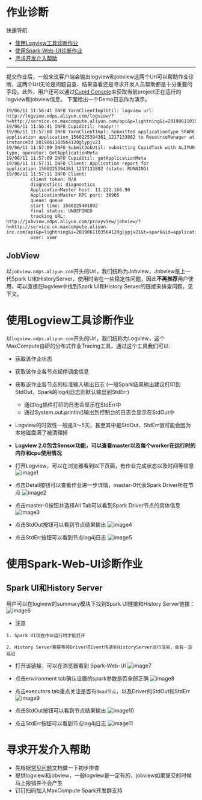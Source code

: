 # 作业诊断
快速导航
  + [使用Logview工具诊断作业](#1)
  + [使用Spark-Web-UI诊断作业](#2)
  + [寻求开发介入帮助](#3)
------------------

提交作业后，一般来说客户端会输出logview和jobview这两个Url可以帮助作业诊断，这两个Url无论是问题自查、结果查看还是寻求开发人员帮助都是十分重要的手段。此外，用户还可以通过[Cupid Console](https://developer.aliyun.com/article/745038?spm=a2c6h.12873581.0.0.ebaa95b08Drzws&groupCode=maxcompute)来获取当前project正在运行的logview和jobview信息。
下面给出一个Demo日志作为演示。

```
19/06/11 11:56:41 INFO YarnClientImplUtil: logview url: http://logview.odps.aliyun.com/logview/?h=http://service.cn.maxcompute.aliyun.com/api&p=lightning&i=2019061103564120glypjv21&token=dUxYakFMRUFrc25oNjg5TDk1azhRZTlYVldvPSxPRFBTX09CTzpwNF8yNDcwNjM5MjQ1NDg0NDc5NzksMTU2MDQ4NDYwMSx7IlN0YXRlbWVudCI6W3siQWN0aW9uIjpbIm9kcHM6UmVhZCJdLCJFZmZlY3QiOiJBbGxvdyIsIlJlc291cmNlIjpbImFjczpvZHBzOio6cHJvamVjdHMvbGlnaHRuaW5nL2luc3RhbmNlcy8yMDE5MDYxMTAzNTY0MTIwZ2x5cGp2MjEiXX1dLCJWZXJzaW9uIjoiMSJ9
19/06/11 11:56:41 INFO CupidUtil: ready!!!
19/06/11 11:57:08 INFO YarnClientImpl: Submitted applicationType SPARK application application_1560225394361_1217133882 to ResourceManager at instanceId 2019061103564120glypjv21
19/06/11 11:57:09 INFO SubmitJobUtil: submitting CupidTask with ALIYUN type, operator: GetApplicationMeta
19/06/11 11:57:09 INFO CupidUtil: getApplicationMeta
19/06/11 11:57:11 INFO Client: Application report for application_1560225394361_1217133882 (state: RUNNING)
19/06/11 11:57:11 INFO Client: 
         client token: N/A
         diagnostics: diagnostics
         ApplicationMaster host: 11.222.166.90
         ApplicationMaster RPC port: 38965
         queue: queue
         start time: 1560225401092
         final status: UNDEFINED
         tracking URL: http://jobview.odps.aliyun.com/proxyview/jobview/?h=http://service.cn.maxcompute.aliyun-inc.com/api&p=lightning&i=2019061103564120glypjv21&t=spark&id=application_1560225394361_1217133882&metaname=2019061103564120glypjv21&token=MHJISzg3OVlKZWJTZ3VCSllzUEMzVnF5KzNJPSxPRFBTX09CTzpwNF8yNDcwNjM5MjQ1NDg0NDc5NzksMTU2MDQ4NDYzMSx7IlN0YXRlbWVudCI6W3siQWN0aW9uIjpbIm9kcHM6UmVhZCJdLCJFZmZlY3QiOiJBbGxvdyIsIlJlc291cmNlIjpbImFjczpvZHBzOio6cHJvamVjdHMvbGlnaHRuaW5nL2luc3RhbmNlcy8yMDE5MDYxMTAzNTY0MTIwZ2x5cGp2MjEiXX1dLCJWZXJzaW9uIjoiMSJ9
         user: user
```
## JobView
以`jobview.odps.aliyun.com`开头的Url，我们统称为Jobview，Jobview是上一代Spark UI和HistoryServer，使用时会在一些稳定性问题，因此**不再推荐**用户使用，可以直接在logview中找到Spark UI和History Server的链接来排查问题，见下文。

<h1 id="1">使用Logview工具诊断作业</h1>

以`logview.odps.aliyun.com`开头的Url，我们统称为Logview，这个MaxCompute自研的分布式作业Tracing工具，通过这个工具我们可以:

* 获取该作业状态
* 获取该作业各节点起停调度信息
* 获取该作业各节点的标准输入输出日志 (一般Spark结果输出建议打印到StdOut，Spark的log4j日志则默认输出到StdErr)
  + 通过log插件打印的日志会显示在StdErr中
  + 通过System.out.println()输出到控制台的日志会显示在StdOut中
* Logview的时效性一般是3～5天，甚至其中是StdOut、StdErr很可能会因为本地磁盘满了被清理掉

* **Logview 2.0包含Sensor功能，可以查看master以及每个worker在运行时的内存和cpu使用情况**

* 打开Logview，可以在浏览器看到以下页面，有作业完成状态以及时间等信息
![image1](../../resources/logview-1.jpg)

* 点击Detail按钮可以查看作业进一步详情，master-0代表Spark Driver所在节点
![image2](../../resources/logview-2.jpg)

* 点击master-0按钮并选择All Tab可以看到Spark Driver节点的具体信息
![image3](../../resources/logview-3.jpg)

* 点击StdOut按钮可以看到节点结果输出
![image4](../../resources/logview-4.jpg)

* 点击StdErr按钮可以看到节点log4j日志
![image5](../../resources/logview-5.jpg)

<h1 id="2">使用Spark-Web-UI诊断作业</h1>

## Spark UI和History Server
用户可以在logivew的summary模块下找到Spark UI链接和History Server链接：
![image6](../../resources/sparkui.png)

* 注意
```
1. Spark UI仅在作业运行时才能打开

2. History Server需要等待Driver把Event传递到HistoryServer进行渲染，会有一定延迟
```
* 打开该链接，可以在浏览器看到 Spark-Web-UI
![image7](../../resources/jobview-1.jpg)

* 点击environment tab确认设置的spark参数是否全部正确
![image8](../../resources/jobview-2.jpg)

* 点击executors tab重点关注是否有`Dead节点`，以及Driver的StdOut和StdErr
![image9](../../resources/jobview-3.jpg)

* 点击StdOut按钮可以看到节点结果输出
![image10](../../resources/jobview-4.jpg)

* 点击StdErr按钮可以看到节点log4j日志
![image11](../../resources/jobview-5.jpg)

<h1 id="3">寻求开发介入帮助</h1>

* 先根据[常见问题](https://github.com/aliyun/MaxCompute-Spark/wiki/06.-Spark%E5%B8%B8%E8%A7%81%E9%97%AE%E9%A2%98)文档做一下初步排查
* 提供logview和jobview，一般logview是一定有的，jobview如果提交的时候马上报错并不会产生
* 钉钉扫码加入MaxCompute Spark开发群支持